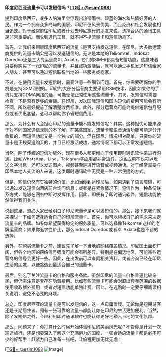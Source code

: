**印度尼西亚流量卡可以发短信吗？[[TG💪+ @esim1088](https://t.me/s/esim1088)]**

提到印度尼西亚，很多人脑海里会浮现出热带雨林、碧蓝的海水和热情好客的人民。作为一个拥有众多岛屿的国家，印尼不仅风景优美，而且经济和社会发展也相当迅速。对于经常前往印尼或者计划去印尼旅行的朋友来说，选择合适的通讯工具是非常重要的。而说到通讯工具，就不得不提流量卡和短信功能了。

首先，让我们来聊聊印度尼西亚的流量卡是否支持发送短信。在印尼，大多数运营商提供的流量卡确实是可以发送短信的。无论是本地的Telkomsel、Indosat Ooredoo还是三大的运营商XL Axiata，它们的SIM卡都具备短信功能。这意味着只要你购买了一张印尼的流量卡，并且成功激活后，就可以通过手机发送短信给家人朋友，甚至可以通过短信联系当地的一些服务或商家。

不过，在使用流量卡发短信时，需要注意一些细节问题。首先，你需要确保你的手机是支持GSM网络的。印尼的大部分运营商主要采用GSM技术，因此如果你的手机只支持CDMA网络的话，可能无法正常使用这些流量卡。其次，发短信时需要检查一下是否有足够的余额。在印尼，发送国际短信和国内短信的费用可能会有所不同，所以最好提前了解清楚收费标准。此外，部分运营商可能会提供短信包月服务或者优惠套餐，这可以帮助你节省短信费用。

那么，为什么有人会担心印尼的流量卡能不能发短信呢？其实，这种担忧可能来源于对不同国家通信规则的不了解。在某些国家，流量卡和语音通话功能可能是分开收费的，而短信功能又是一个独立的部分。但在印尼，情况相对简单，只要你的流量卡是正规渠道购买的，并且已经激活成功，通常情况下都可以正常发送短信。

当然，除了传统的短信功能外，现在很多人都更倾向于使用即时通讯软件来进行沟通。比如WhatsApp、Line、Telegram等应用都非常流行。这些应用不仅可以发送文字消息，还可以发送图片、视频甚至是进行语音或视频通话。对于经常需要与印尼本地人交流的人来说，这类即时通讯软件无疑是一种非常便捷的方式。

但是，短信仍然有它独特的价值。比如当你到达印尼后，如果遇到了语言障碍，可以通过发送短信向酒店前台询问信息；或者是在紧急情况下，短信作为一种备份联系方式，能够在网络中断时发挥作用。因此，即便有了即时通讯软件，短信功能依然值得我们关注。

说到这里，想必大家已经明白了印尼流量卡是可以发短信的。那么，接下来我们就来探讨一下如何选择适合自己的印尼流量卡。首先，你可以根据自己的需求来决定流量卡的品牌。如果你希望获得稳定的服务质量，可以选择像Telkomsel这样的老牌运营商；如果你追求性价比，那么Indosat Ooredoo或者XL Axiata也是不错的选择。

另外，在购买流量卡之前，建议先了解一下当地的网络覆盖情况。印尼国土面积广阔，但各个地区的网络信号强度可能会有所差异。特别是在偏远地区，可能某些运营商的信号会更好一些。因此，在出发前可以查阅相关资料，或者咨询已经在印尼生活的朋友，以便挑选到最适合自己的流量卡。

最后，别忘了关注流量卡的价格和服务条款。虽然印尼的流量卡价格普遍比较亲民，但仍需注意是否存在隐藏费用。比如有些流量卡可能会对超出套餐范围的数据使用收取额外费用，或者对短信功能单独计费。因此，在选购时一定要仔细阅读相关说明，避免不必要的麻烦。

总之，印度尼西亚的流量卡是可以发短信的，这一点毋庸置疑。无论你是短期游客还是长期居住者，拥有一张可靠的流量卡都能让你在印尼的生活更加便利。当然，除了发短信之外，合理利用即时通讯软件也能让你更好地融入当地的文化氛围。

那么，问题来了：你打算什么时候开始体验印尼的美丽风光呢？不管你是计划一次短途旅行，还是想要深入了解这个充满魅力的国度，一张合适的流量卡都是必不可少的好帮手！赶紧为自己准备一张吧，让旅程更加无忧无虑！

[[TG💪+ @esim1088](https://t.me/s/esim1088) ![Image](https://i.postimg.cc/4NQfJmqS/Snipaste-2025-05-13-00-14-12.png)]
